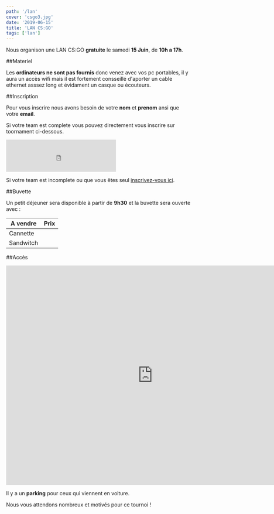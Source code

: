```yaml
---
path: '/lan'
cover: 'csgo3.jpg'
date: '2019-06-15'
title: 'LAN CS:GO'
tags: ['lan']
---
```


Nous organison une LAN CS:GO **gratuite** le samedi **15 Juin**, de **10h a 17h**.

##Materiel

Les **ordinateurs ne sont pas fournis** donc venez avec vos pc portables, il y aura un accès wifi mais il est fortement consseillé d'aporter un cable ethernet asssez long et évidament un casque ou écouteurs.

##Inscription

Pour vous inscrire nous avons besoin de votre **nom** et **prenom** ansi que votre **email**.

Si votre team est complete vous pouvez directement vous inscrire sur toornament ci-dessous.

<div>
    <iframe width="300" height="88" src="https://widget.toornament.com/tournaments/2570641501727367168/registration?_locale=fr_FR&theme=discipline" frameborder="0" allowfullscreen></iframe>
</div>

Si votre team est incomplete ou que vous êtes seul [inscrivez-vous ici](https://forms.gle/rNCniPbSmFeXmpZF9).

##Buvette

Un petit déjeuner sera disponible à partir de **9h30** et la buvette sera ouverte avec :

| A vendre  | Prix |
| --------- | ---: |
| Cannette  |      |
| Sandwitch |      |

##Accès

<div style="text-align: center;">
    <iframe src="https://www.google.com/maps/embed?pb=!1m18!1m12!1m3!1d7294.23439477342!2d5.337968961609143!3d43.487336853937606!2m3!1f0!2f0!3f0!3m2!1i1024!2i768!4f13.1!3m3!1m2!1s0x0%3A0x8feba3957c79d938!2sExia!5e0!3m2!1sfr!2sfr!4v1559838296158!5m2!1sfr!2sfr" width="800" height="600" frameborder="0" style="border:0" allowfullscreen></iframe>
</div>

Il y a un **parking** pour ceux qui viennent en voiture.

Nous vous attendons nombreux et motivés pour ce tournoi !
